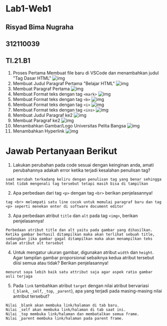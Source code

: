# Lab1-Web1
## Risyad Bima Nugraha
## 312110039
## TI.21.B1

1. Proses Pertama Membuat file baru di VSCode dan menambahkan  judul "Tag Dasar HTML" 
![img](SS/proses1.jpeg)
2. Membuat Judul Paragraf Pertama "Belajar HTML"
![img](SS/proses2.jpeg)
3. Membuat Paragraf Pertama
![img](SS/proses3.jpeg)
4. Membuat Format teks dengan tag `<mark>`
![img](SS/proses4.jpeg)
5. Membuat Format teks dengan tag `<b>`
![img](SS/proses5.jpeg)
6. Membuat Format teks dengan tag `<i>`
![img](SS/proses6.jpeg)
7. Membuat Format teks dengan tag `<ins>`
![img](SS/proses7.jpeg)
8. Membuat Judul Paragraf ke2
![img](SS/proses8.jpeg)
9. Membuat Paragraf ke2
![img](SS/proses9.jpeg)
10. Menambahkan Gambar/Logo Universitas Pelita Bangsa
![img](SS/proses10.jpeg)
11. Menambahkan Hyperlink
![img](SS/proses11.jpeg)

# Jawab Pertanyaan Berikut
1. Lakukan perubahan pada code sesuai dengan keinginan anda, amati perubahannya adakah error ketika terjadi kesalahan penulisan tag?
```
saat merubah terkadang keliru dengan penulisan tag yang benar sehingga html tidak mengenali tag tersebut tetapi masih bisa di tampilkan  
```
2. Apa perbedaan dari tag `<p>` dengan tag `<br>` berikan penjelasannya!
```
tag <br> melompati satu line cocok untuk memulai paragraf baru dan tag <p> seperti menekan enter di software document editor 
```
3. Apa perbedaan atribut `title` dan `alt` pada tag `<img>`, berikan penjelasannya!
```
Perbedaan atribut title dan alt yaitu pada gambar yang dihasilkan. Ketika gambar berhasil ditampilkan maka akan terlihat sebuah title, sedangkan jika gambar gagal ditampilkan maka akan menampilkan teks dalam atribut alt tersebut
```
4. Untuk mengatur ukuran gambar, digunakan atribut `width` dan `height`. Agar tampilan gambar proporsional sebaiknya kedua atribut tersebut diisi semua atau tidak? Berikan penjelasannya!
```
menurut saya lebih baik satu attribut saja agar aspek ratio gambar asli terjaga 
```
5. Pada `link` tambahkan atribut `target` dengan nilai atribut bervariasi (`_blank`, `_self`, `_top`, `_parent`), apa yang terjadi pada masing-masing nilai antribut tersebut?
```
Nilai _blank akan membuka link/halaman di tab baru.
Nilai _self akan membuka link/halaman di tab saat ini.
Nilai _top membuka link/halaman dan membatalkan semua frame.
Nilai _parent membuka link/halaman pada parent frame.
```
